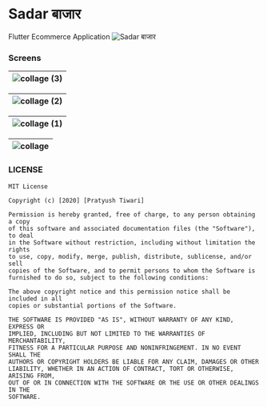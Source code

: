 # Sadar बाजार

Flutter Ecommerce Application
![Sadar  बाजार](https://user-images.githubusercontent.com/42827589/91656068-441d6e80-ead3-11ea-9081-77cd503f2a48.png)

### Screens
| ![collage (3)](https://user-images.githubusercontent.com/42827589/91656293-4b457c00-ead5-11ea-8bd7-f611ad4882ef.jpg) | 
| :-------------: | 

|![collage (2)](https://user-images.githubusercontent.com/42827589/91656259-1afddd80-ead5-11ea-82ed-7bb2122a8c00.jpg) | 
| :-------------: | 

| ![collage (1)](https://user-images.githubusercontent.com/42827589/91656251-06b9e080-ead5-11ea-846f-9cc37eb513ae.jpg) | 
| :-------------: | 

|![collage](https://user-images.githubusercontent.com/42827589/91656310-6f08c200-ead5-11ea-9568-413aed4ef593.jpg) | 
| :-------------: | 

### LICENSE
```
MIT License

Copyright (c) [2020] [Pratyush Tiwari]

Permission is hereby granted, free of charge, to any person obtaining a copy
of this software and associated documentation files (the "Software"), to deal
in the Software without restriction, including without limitation the rights
to use, copy, modify, merge, publish, distribute, sublicense, and/or sell
copies of the Software, and to permit persons to whom the Software is
furnished to do so, subject to the following conditions:

The above copyright notice and this permission notice shall be included in all
copies or substantial portions of the Software.

THE SOFTWARE IS PROVIDED "AS IS", WITHOUT WARRANTY OF ANY KIND, EXPRESS OR
IMPLIED, INCLUDING BUT NOT LIMITED TO THE WARRANTIES OF MERCHANTABILITY,
FITNESS FOR A PARTICULAR PURPOSE AND NONINFRINGEMENT. IN NO EVENT SHALL THE
AUTHORS OR COPYRIGHT HOLDERS BE LIABLE FOR ANY CLAIM, DAMAGES OR OTHER
LIABILITY, WHETHER IN AN ACTION OF CONTRACT, TORT OR OTHERWISE, ARISING FROM,
OUT OF OR IN CONNECTION WITH THE SOFTWARE OR THE USE OR OTHER DEALINGS IN THE
SOFTWARE.
```
